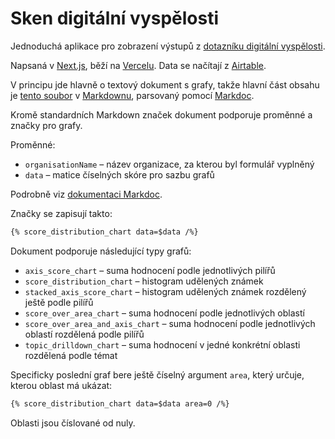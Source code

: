# Sken digitální vyspělosti

Jednoduchá aplikace pro zobrazení výstupů z [dotazníku digitální vyspělosti](https://sken.nezisk.digital/).

Napsaná v [Next.js](https://nextjs.org), běží na [Vercelu](https://vercel.com). Data se načítají z [Airtable](https://airtable.com).

V principu jde hlavně o textový dokument s grafy, takže hlavní část obsahu je [tento soubor](https://github.com/cesko-digital/sken/blob/main/app/vysledky/%5Bid%5D/content.md) v [Markdownu](https://en.wikipedia.org/wiki/Markdown), parsovaný pomocí [Markdoc](https://markdoc.dev).

Kromě standardních Markdown značek dokument podporuje proměnné a značky pro grafy.

Proměnné:

* `organisationName` – název organizace, za kterou byl formulář vyplněný
* `data` – matice číselných skóre pro sazbu grafů

Podrobně viz [dokumentaci Markdoc](https://markdoc.dev/docs/variables).

Značky se zapisují takto:

```markdown
{% score_distribution_chart data=$data /%}
```

Dokument podporuje následující typy grafů:

* `axis_score_chart` – suma hodnocení podle jednotlivých pilířů
* `score_distribution_chart` – histogram udělených známek
* `stacked_axis_score_chart` – histogram udělených známek rozdělený ještě podle pilířů
* `score_over_area_chart` – suma hodnocení podle jednotlivých oblastí
* `score_over_area_and_axis_chart` – suma hodnocení podle jednotlivých oblastí rozdělená podle pilířů
* `topic_drilldown_chart` – suma hodnocení v jedné konkrétní oblasti rozdělená podle témat

Specificky poslední graf bere ještě číselný argument `area`, který určuje, kterou oblast má ukázat:

```markdown
{% score_distribution_chart data=$data area=0 /%}
```

Oblasti jsou číslované od nuly.
